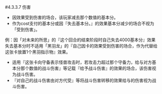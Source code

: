 #4.3.3.7        伤害
* 因效果受到伤害的场合，该玩家减去那个数值的基本分。
* 作为cost支付的基本分或因『失去基本分。』的效果基本分减少的场合不视为「受到伤害」。

例：因「对未来的所思」的『这个回合的结束阶段时自己失去4000基本分』效果失去基本分时不适用「黑羽龙」的『自己因卡的效果受到伤害的场合，作为代替给这张卡放置1个黑羽指示物』效果。
* 适用『这张卡向守备表示怪兽攻击时，若攻击力超过那个守备力，给与对方基本分那个数值的战斗伤害』等记载『给予战斗伤害』的效果的场合，该伤害视为战斗伤害。
* 『对自己的战斗伤害由对方代受』等将战斗伤害转移的效果给与的伤害视为战斗伤害。
